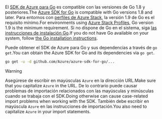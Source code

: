 <span data-ttu-id="8d36f-101">El [SDK de Azure para Go](https://github.com/Azure/azure-sdk-for-go) es compatible con las versiones de Go 1.8 y posteriores.</span><span class="sxs-lookup"><span data-stu-id="8d36f-101">The [Azure SDK for Go](https://github.com/Azure/azure-sdk-for-go) is compatible with Go versions 1.8 and later.</span></span> <span data-ttu-id="8d36f-102">Para entornos con [perfiles de Azure Stack](https://docs.microsoft.com/en-us/azure/azure-stack/azure-stack-version-profiles), la versión 1.9 de Go es el requisito mínimo.</span><span class="sxs-lookup"><span data-stu-id="8d36f-102">For environments using [Azure Stack Profiles](https://docs.microsoft.com/en-us/azure/azure-stack/azure-stack-version-profiles), Go version 1.9 is the minimum requirement.</span></span>
<span data-ttu-id="8d36f-103">Si no dispone de Go en el sistema, siga [las instrucciones de instalación Go](https://golang.org/doc/install).</span><span class="sxs-lookup"><span data-stu-id="8d36f-103">If you do not have Go available on your system, follow [the Go installation instructions](https://golang.org/doc/install).</span></span>

<span data-ttu-id="8d36f-104">Puede obtener el SDK de Azure para Go y sus dependencias a través de `go get`.</span><span class="sxs-lookup"><span data-stu-id="8d36f-104">You can obtain the Azure SDK for Go and its dependencies via `go get`.</span></span>

```bash
go get -u -d github.com/Azure/azure-sdk-for-go/...
```

> [!WARNING]
> <span data-ttu-id="8d36f-105">Asegúrese de escribir en mayúsculas `Azure` en la dirección URL.</span><span class="sxs-lookup"><span data-stu-id="8d36f-105">Make sure that you capitalize `Azure` in the URL.</span></span> <span data-ttu-id="8d36f-106">De lo contrario puede causar problemas de importación relacionados con las mayúsculas y minúsculas cuando se trabaja con el SDK.</span><span class="sxs-lookup"><span data-stu-id="8d36f-106">Doing otherwise can cause case-related import problems when working with the SDK.</span></span> <span data-ttu-id="8d36f-107">También debe escribir en mayúscula `Azure` en las instrucciones de importación.</span><span class="sxs-lookup"><span data-stu-id="8d36f-107">You also need to capitalize `Azure` in your import statements.</span></span>


